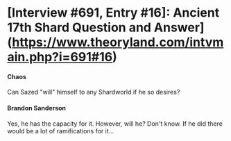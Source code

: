 # [Interview #691, Entry #16]: Ancient 17th Shard Question and Answer](https://www.theoryland.com/intvmain.php?i=691#16)

#### Chaos

Can Sazed "will" himself to any Shardworld if he so desires?

#### Brandon Sanderson

Yes, he has the capacity for it. However, will he? Don't know. If he did there would be a lot of ramifications for it...

